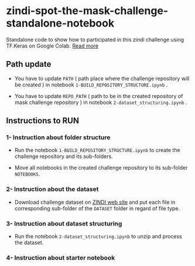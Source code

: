 # zindi-spot-the-mask-challenge-standalone-notebook

Standalone code to show how to participated in this zindi challenge using TF.Keras on Google Colab. [Read more](https://zindi.africa/competitions/zindiweekendz-learning-spot-the-mask-challenge/)


## Path update
-   You have to update ` PATH ` ( path place where the challenge repository will be created ) in notebook ` 1-BUILD_REPOSITORY_STRUCTURE.ipynb ` .

-   You have to update ` REPO_PATH ` ( path to be in the created repository of mask challenge repository ) in notebook ` 2-dataset_structuring.ipynb ` .


## Instructions to RUN 

### 1- Instruction about folder structure
-    Run the notebook ` 1-BUILD_REPOSITORY_STRUCTURE.ipynb ` to create the challenge repository and its sub-folders.

-   Move all notebooks in the created challenge repository to its sub-folder ` NOTEBOOKS `.


### 2- Instruction about the dataset

-   Download challenge dataset on [ZINDI web site](https://zindi.africa/competitions/zindiweekendz-learning-spot-the-mask-challenge/data) and put each file in corresponding sub-folder of the ` DATASET ` folder in regard of file type.


### 3- Instruction about dataset structuring
- Run the notebook ` 2-dataset_structuring.ipynb ` to unzip and process the dataset.

### 4- Instruction about starter notebook